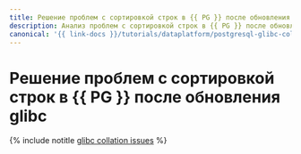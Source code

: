```yaml
---
title: Решение проблем с сортировкой строк в {{ PG }} после обновления библиотеки glibc
description: Анализ проблем с сортировкой строк в {{ PG }} после обновления библиотеки glibc (GNU C) и методы их решения.
canonical: '{{ link-docs }}/tutorials/dataplatform/postgresql-glibc-collation-issues'
---
```


# Решение проблем с сортировкой строк в {{ PG }} после обновления glibc

{% include notitle [glibc collation issues](../../_tutorials/dataplatform/managed-postgresql/glibc-collation-issues.md) %}
